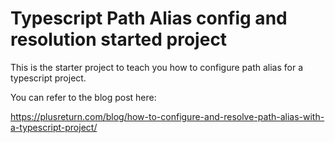 # Typescript Path Alias config and resolution started project

This is the starter project to teach you how to configure path alias for a typescript project.

You can refer to the blog post here:

<https://plusreturn.com/blog/how-to-configure-and-resolve-path-alias-with-a-typescript-project/>
